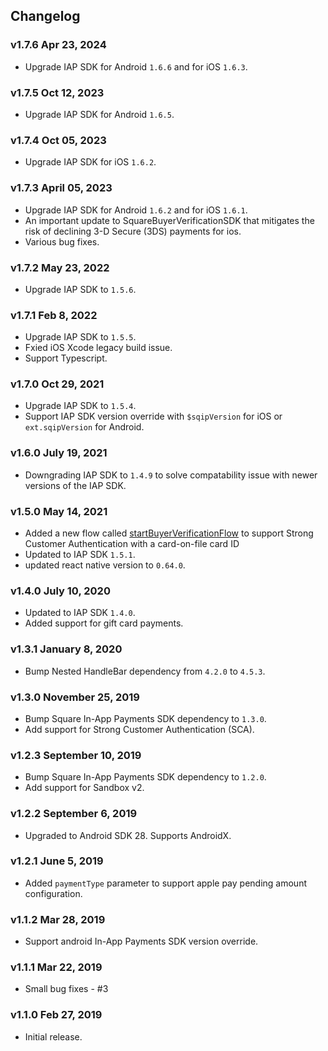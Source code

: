 ## Changelog

### v1.7.6 Apr 23, 2024

* Upgrade IAP SDK for Android `1.6.6` and for iOS `1.6.3`.

### v1.7.5 Oct 12, 2023

* Upgrade IAP SDK for Android `1.6.5`.

### v1.7.4 Oct 05, 2023

* Upgrade IAP SDK for iOS `1.6.2`.

### v1.7.3 April 05, 2023

* Upgrade IAP SDK for Android `1.6.2` and for iOS `1.6.1`.
* An important update to SquareBuyerVerificationSDK that mitigates the risk of declining 3-D Secure (3DS) payments for ios.
* Various bug fixes.

### v1.7.2 May 23, 2022

* Upgrade IAP SDK to `1.5.6`.

### v1.7.1 Feb 8, 2022

* Upgrade IAP SDK to `1.5.5`.
* Fxied iOS Xcode legacy build issue.
* Support Typescript.

### v1.7.0 Oct 29, 2021

* Upgrade IAP SDK to `1.5.4`. 
* Support IAP SDK version override with `$sqipVersion` for iOS or `ext.sqipVersion` for Android.

### v1.6.0 July 19, 2021

* Downgrading IAP SDK to `1.4.9` to solve compatability issue with newer versions of the IAP SDK.

### v1.5.0 May 14, 2021

* Added a new flow called [startBuyerVerificationFlow](docs/reference.md#startbuyerverificationflow) to support Strong Customer Authentication with a card-on-file card ID
* Updated to IAP SDK `1.5.1`.
* updated react native version to `0.64.0`.

### v1.4.0 July 10, 2020

* Updated to IAP SDK `1.4.0`.
* Added support for gift card payments.

### v1.3.1 January 8, 2020

* Bump Nested HandleBar dependency from `4.2.0` to `4.5.3`.

### v1.3.0 November 25, 2019

* Bump Square In-App Payments SDK dependency to `1.3.0`.
* Add support for Strong Customer Authentication (SCA).

### v1.2.3 September 10, 2019

* Bump Square In-App Payments SDK dependency to `1.2.0`.
* Add support for Sandbox v2.

### v1.2.2 September 6, 2019

* Upgraded to Android SDK 28. Supports AndroidX.

### v1.2.1 June 5, 2019

* Added `paymentType` parameter to support apple pay pending amount configuration.

### v1.1.2 Mar 28, 2019

* Support android In-App Payments SDK version override.

### v1.1.1 Mar 22, 2019

* Small bug fixes - #3

### v1.1.0 Feb 27, 2019

* Initial release.
